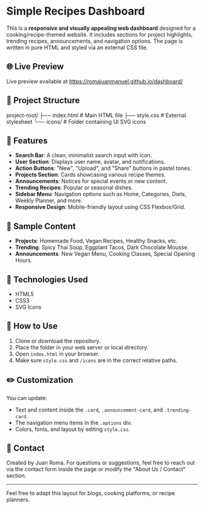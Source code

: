 # Simple Recipes Dashboard

This is a **responsive and visually appealing web dashboard** designed for a cooking/recipe-themed website. It includes sections for project highlights, trending recipes, announcements, and navigation options. The page is written in pure HTML and styled via an external CSS file.

## 🌐 Live Preview

Live preview available at https://romajuanmanuel.github.io/dashboard/


## 📁 Project Structure


project-root/
├── index.html        # Main HTML file
├── style.css         # External stylesheet
└── icons/            # Folder containing UI SVG icons


## 📌 Features

- **Search Bar**: A clean, minimalist search input with icon.
- **User Section**: Displays user name, avatar, and notifications.
- **Action Buttons**: "New", "Upload", and "Share" buttons in pastel tones.
- **Projects Section**: Cards showcasing various recipe themes.
- **Announcements**: Notices for special events or new content.
- **Trending Recipes**: Popular or seasonal dishes.
- **Sidebar Menu**: Navigation options such as Home, Categories, Diets, Weekly Planner, and more.
- **Responsive Design**: Mobile-friendly layout using CSS Flexbox/Grid.

## 🧾 Sample Content

- **Projects**: Homemade Food, Vegan Recipes, Healthy Snacks, etc.
- **Trending**: Spicy Thai Soup, Eggplant Tacos, Dark Chocolate Mousse.
- **Announcements**: New Vegan Menu, Cooking Classes, Special Opening Hours.

## 🎨 Technologies Used

- HTML5
- CSS3
- SVG Icons

## 🧪 How to Use

1. Clone or download the repository.
2. Place the folder in your web server or local directory.
3. Open `index.html` in your browser.
4. Make sure `style.css` and `/icons` are in the correct relative paths.

## ✏️ Customization

You can update:
- Text and content inside the `.card`, `.announcement-card`, and `.trending-card`.
- The navigation menu items in the `.options` div.
- Colors, fonts, and layout by editing `style.css`.

## 📩 Contact

Created by Juan Roma. For questions or suggestions, feel free to reach out via the contact form inside the page or modify the "About Us / Contact" section.

---

Feel free to adapt this layout for blogs, cooking platforms, or recipe planners.

